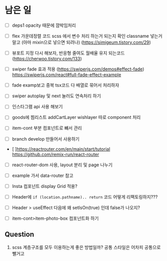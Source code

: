 # 남은 일

- [ ] deps1 opacity 때문에 깜박임처리
- [ ] flex 가운데정렬 코드 scss 에서 변수 처리 하는거 되는지 확인 classname 넣는거 말고 (아마 mixin으로 넣으면 되려나) (https://simigeum.tistory.com/29)
- [ ] 뷰포트 지정 다시 해보자, 반응형 줄여도 월배율 유지 되는코드 (https://cherwoo.tistory.com/133)
- [ ] swiper fade 효과 적용 (https://swiperjs.com/demos#effect-fade) https://swiperjs.com/react#full-fade-effect-example
- [ ] fade examp보고 중복 tsx코드 다 배열로 묶어서 처리하자
- [ ] swiper autoplay 및 next 눌러도 연속처리 하기

- [ ] 인스타그램 api 사용 해보기
- [ ] goods에 찜리스트 addCartLayer wishlayer 따로 component 처리

- [ ] item-cont 부분 컴포넌트로 뺴서 관리

- [ ] branch develop 만들어서 사용하기

- [ ]https://reactrouter.com/en/main/start/tutorial 
https://github.com/remix-run/react-router
- [ ] react-router-dom 사용, layout 분리 및 page 나누기
- [ ] example 가서 data-router 참고

- [ ] Insta 컴포넌트 display Grid 적용?

- [ ] Header에 `if (location.pathname).. return` 코드 어떻게 리팩토링하지??? 
- [ ] Header > useEffect 다음에 왜 setIsOn(true) 인데 false가 나오지?

- [ ] item-cont>item-photo-box 컴포넌트화 하기

## Question
1. scss 계층구조를 모두 이용하는게 좋은 방법일까? 공통 스타일은 어차피 공통으로 뺄거고